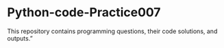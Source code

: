 # Python-code-Practice007
This repository contains programming questions, their code solutions, and outputs.”
